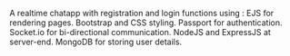 A realtime chatapp with registration and login functions using :
EJS for rendering pages.
Bootstrap and CSS styling.
Passport for authentication.
Socket.io for bi-directional communication.
NodeJS and ExpressJS at server-end.
MongoDB for storing user details.
